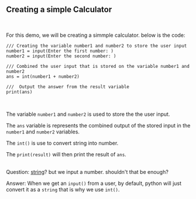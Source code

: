 ## Creating a simple Calculator
<br>

For this demo, we will be creating a simmple calculator. below is the code:

```
/// Creating the variable number1 and number2 to store the user input
number1 = input(Enter the first number: )
number2 = input(Enter the second number: )

/// Combined the user input that is stored on the variable number1 and number2
ans = int(number1 + number2)

///  Output the answer from the result variable
print(ans)

```

<br>

The variable ```number1``` and ```number2``` is used to store the the user input.
<br>

The ```ans``` variable is represents the combined output of the stored input in the ```number1``` and ```number2``` variables.
<br>

The ```int()``` is use to convert string into number.
<br>

The ```print(result)``` will then print the result of ```ans```.
<br>
<br>

Question: [string](https://docs.python.org/3/library/string.html)? but we input a number. shouldn't that be enough?

Answer: When we get an ```input()``` from a user, by default, python will just convert it as a ```string``` that is why we use ```int()```.








